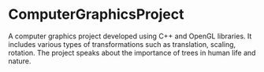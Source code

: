 # ComputerGraphicsProject
A computer graphics project developed using C++ and OpenGL libraries.
It includes various types of transformations such as translation, scaling, rotation.
The project speaks about the importance of trees in human life and nature.
